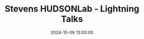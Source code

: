 ---
type: lecture
date: 2024-10-09 13:00:00
title: "Stevens HUDSONLab - Lightning Talks"
thumbnail: 
presenter: HUDSONLab members
links: 
    - url: /_materials/2024_10_09_seminar.pdf
      name: slides
    - url: /_materials/2024_10_09_seminar.mp4
      name: video
---